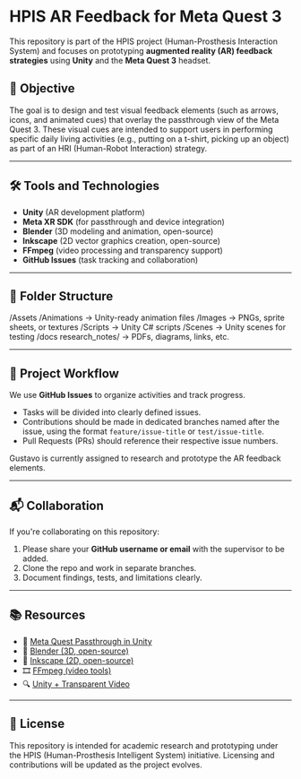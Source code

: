 # HPIS AR Feedback for Meta Quest 3

This repository is part of the HPIS project (Human-Prosthesis Interaction System) and focuses on prototyping **augmented reality (AR) feedback strategies** using **Unity** and the **Meta Quest 3** headset.

## 🎯 Objective

The goal is to design and test visual feedback elements (such as arrows, icons, and animated cues) that overlay the passthrough view of the Meta Quest 3. These visual cues are intended to support users in performing specific daily living activities (e.g., putting on a t-shirt, picking up an object) as part of an HRI (Human-Robot Interaction) strategy.

---

## 🛠️ Tools and Technologies

- **Unity** (AR development platform)
- **Meta XR SDK** (for passthrough and device integration)
- **Blender** (3D modeling and animation, open-source)
- **Inkscape** (2D vector graphics creation, open-source)
- **FFmpeg** (video processing and transparency support)
- **GitHub Issues** (task tracking and collaboration)

---

## 📁 Folder Structure

/Assets
/Animations → Unity-ready animation files
/Images → PNGs, sprite sheets, or textures
/Scripts → Unity C# scripts
/Scenes → Unity scenes for testing
/docs
research_notes/ → PDFs, diagrams, links, etc.


---

## 📅 Project Workflow

We use **GitHub Issues** to organize activities and track progress.

- Tasks will be divided into clearly defined issues.
- Contributions should be made in dedicated branches named after the issue, using the format `feature/issue-title` or `test/issue-title`.
- Pull Requests (PRs) should reference their respective issue numbers.

Gustavo is currently assigned to research and prototype the AR feedback elements.

---

## 📬 Collaboration

If you're collaborating on this repository:

1. Please share your **GitHub username or email** with the supervisor to be added.
2. Clone the repo and work in separate branches.
3. Document findings, tests, and limitations clearly.

---

## 📚 Resources

- 🥽 [Meta Quest Passthrough in Unity](https://developer.oculus.com/documentation/unity/unity-passthrough/)
- 🧰 [Blender (3D, open-source)](https://www.blender.org/)
- 🎨 [Inkscape (2D, open-source)](https://inkscape.org/)
- 🎞️ [FFmpeg (video tools)](https://ffmpeg.org/)
- 🔍 [Unity + Transparent Video](https://docs.unity3d.com/Manual/VideoTransparency.html)

---

## 🔄 License

This repository is intended for academic research and prototyping under the HPIS (Human-Prosthesis Intelligent System) initiative. Licensing and contributions will be updated as the project evolves.
